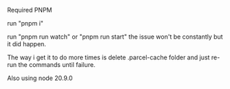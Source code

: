 Required PNPM

run "pnpm i"

run "pnpm run watch" or "pnpm run start" the issue won't be constantly but it did happen.

The way i get it to do more times is delete .parcel-cache folder and just re-run the commands until failure.

Also using node 20.9.0
